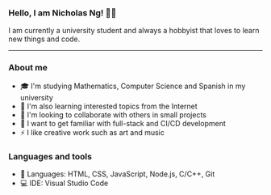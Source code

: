 ### Hello, I am Nicholas Ng! 👋🏻
I am currently a university student and always a hobbyist that loves to learn new things and code.

<hr />

### About me
- 🎓 I'm studying Mathematics, Computer Science and Spanish in my university
- 🌱 I'm also learning interested topics from the Internet
- 👯 I'm looking to collaborate with others in small projects
- 🥅 I want to get familiar with full-stack and CI/CD development
- ⚡ I like creative work such as art and music

### Languages and tools
- 📖 Languages: HTML, CSS, JavaScript, Node.js, C/C++, Git
- 💻 IDE: Visual Studio Code

